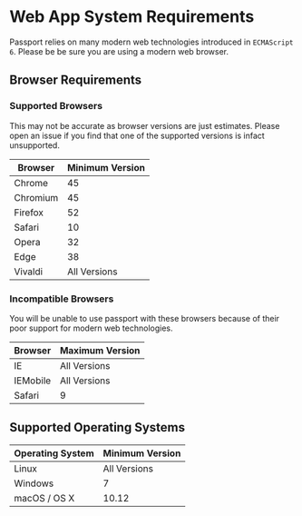 # Web App System Requirements

Passport relies on many modern web technologies introduced in `ECMAScript 6`.  Please be be sure you are using a modern web browser.

## Browser Requirements

### Supported Browsers 
This may not be accurate as browser versions are just estimates. Please open an issue if you find that one of the supported versions is infact unsupported.  

| Browser |  Minimum Version |
|---------|-----------------|
| Chrome  | 45              |
| Chromium | 45				 |
| Firefox | 52              |
| Safari  | 10              |
| Opera   | 32              |
| Edge    | 38              |
| Vivaldi | All Versions    |


### Incompatible Browsers 

You will be unable to use passport with these browsers because of their poor support for modern web technologies.

| Browser  |  Maximum Version |
|----------|-----------------|
| IE       |  All Versions    |
| IEMobile |  All Versions    |
| Safari   |  9               |


## Supported Operating Systems 

| Operating System | Minimum Version |
|------------------|-----------------|
| Linux            | All Versions    |
| Windows          | 7               |
| macOS / OS X     | 10.12           |